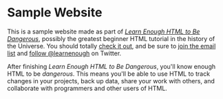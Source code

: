 # Sample Website

This is a sample website made as part of [*Learn Enough HTML to Be Dangerous*](https://www.learnenough.com/html), possibly the greatest beginner HTML tutorial in the history of the Universe. You should totally [check it out](https://www.learnenough.com/html), and be sure to [join the email list](https://www.learnenough.com/#email_list) and
[follow @learnenough](http://twitter.com/learnenough) on Twitter.

After finishing *Learn Enough HTML to Be Dangerous*, you'll know enough HTML to be *dangerous*. This means you'll be able to use HTML to track changes in your projects, back up data, share your work with others, and collaborate with programmers and other users of HTML.
